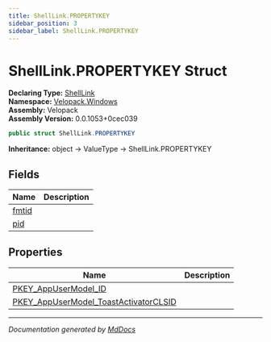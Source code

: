 ```yaml
---
title: ShellLink.PROPERTYKEY
sidebar_position: 3
sidebar_label: ShellLink.PROPERTYKEY
---
```

<!--  
  <auto-generated>   
    The contents of this file were generated by a tool.  
    Changes to this file may be list if the file is regenerated  
  </auto-generated>   
-->

# ShellLink.PROPERTYKEY Struct

**Declaring Type:** [ShellLink](../index.md)  
**Namespace:** [Velopack.Windows](../../index.md)  
**Assembly:** Velopack  
**Assembly Version:** 0.0.1053+0cec039

```csharp
public struct ShellLink.PROPERTYKEY
```

**Inheritance:** object → ValueType → ShellLink.PROPERTYKEY

## Fields

| Name                     | Description |
| ------------------------ | ----------- |
| [fmtid](fields/fmtid.md) |             |
| [pid](fields/pid.md)     |             |

## Properties

| Name                                                                                           | Description |
| ---------------------------------------------------------------------------------------------- | ----------- |
| [PKEY\_AppUserModel\_ID](properties/PKEY_AppUserModel_ID.md)                                   |             |
| [PKEY\_AppUserModel\_ToastActivatorCLSID](properties/PKEY_AppUserModel_ToastActivatorCLSID.md) |             |

___

*Documentation generated by [MdDocs](https://github.com/ap0llo/mddocs)*
